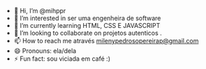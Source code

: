 - 👋 Hi, I’m @mihppr
- 👀 I’m interested in ser uma engenheira de software
- 🌱 I’m currently learning HTML, CSS E JAVASCRIPT
- 💞️ I’m looking to collaborate on projetos autenticos .
- 📫 How to reach me através milenypedrosopereirap@gmail.com
- 😄 Pronouns: ela/dela
- ⚡ Fun fact: sou viciada em café  :)

<!---
mihppr/mihppr is a ✨ special ✨ repository because its `README.md` (this file) appears on your GitHub profile.
You can click the Preview link to take a look at your changes.
--->
